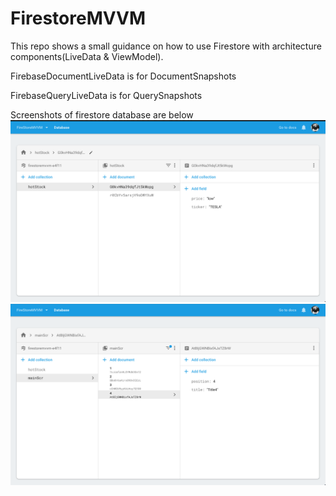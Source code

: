 # FirestoreMVVM
This repo shows a small guidance on how to use Firestore with architecture components(LiveData & ViewModel).

FirebaseDocumentLiveData is for DocumentSnapshots

FirebaseQueryLiveData is for QuerySnapshots


Screenshots of firestore database are below
![alt text](https://raw.githubusercontent.com/Olehcoding/FirestoreMVVM/master/%D0%97%D0%BD%D1%96%D0%BC%D0%BE%D0%BA%20%D0%B5%D0%BA%D1%80%D0%B0%D0%BD%D0%B0%20%20%D0%BE%2017.04.54.png)
![alt text](https://raw.githubusercontent.com/Olehcoding/FirestoreMVVM/master/Знімок%20екрана%20%20о%2012.49.22.png)
